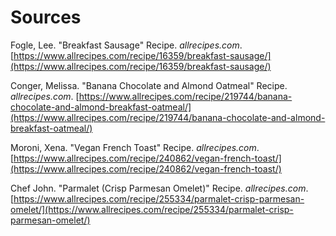 # Sources  

Fogle, Lee. "Breakfast Sausage" Recipe. *allrecipes.com*.
[https://www.allrecipes.com/recipe/16359/breakfast-sausage/](https://www.allrecipes.com/recipe/16359/breakfast-sausage/)

Conger, Melissa. "Banana Chocolate and Almond Oatmeal" Recipe.
*allrecipes.com*.
[https://www.allrecipes.com/recipe/219744/banana-chocolate-and-almond-breakfast-oatmeal/](https://www.allrecipes.com/recipe/219744/banana-chocolate-and-almond-breakfast-oatmeal/)

Moroni, Xena. "Vegan French Toast" Recipe. *allrecipes.com*.
[https://www.allrecipes.com/recipe/240862/vegan-french-toast/](https://www.allrecipes.com/recipe/240862/vegan-french-toast/)

Chef John. "Parmalet (Crisp Parmesan Omelet)" Recipe. *allrecipes.com*.
[https://www.allrecipes.com/recipe/255334/parmalet-crisp-parmesan-omelet/](https://www.allrecipes.com/recipe/255334/parmalet-crisp-parmesan-omelet/)
